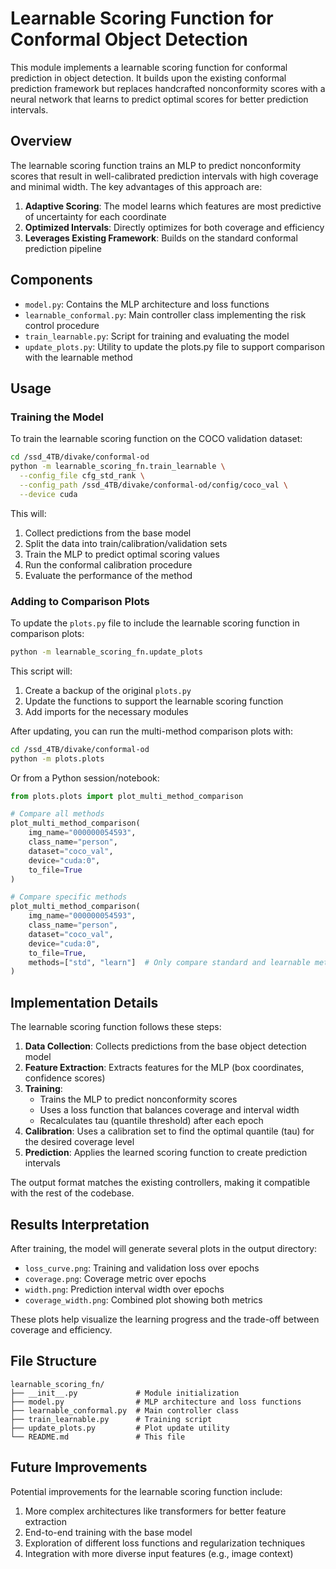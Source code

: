 # Learnable Scoring Function for Conformal Object Detection

This module implements a learnable scoring function for conformal prediction in object detection. It builds upon the existing conformal prediction framework but replaces handcrafted nonconformity scores with a neural network that learns to predict optimal scores for better prediction intervals.

## Overview

The learnable scoring function trains an MLP to predict nonconformity scores that result in well-calibrated prediction intervals with high coverage and minimal width. The key advantages of this approach are:

1. **Adaptive Scoring**: The model learns which features are most predictive of uncertainty for each coordinate
2. **Optimized Intervals**: Directly optimizes for both coverage and efficiency
3. **Leverages Existing Framework**: Builds on the standard conformal prediction pipeline

## Components

- `model.py`: Contains the MLP architecture and loss functions
- `learnable_conformal.py`: Main controller class implementing the risk control procedure
- `train_learnable.py`: Script for training and evaluating the model
- `update_plots.py`: Utility to update the plots.py file to support comparison with the learnable method

## Usage

### Training the Model

To train the learnable scoring function on the COCO validation dataset:

```bash
cd /ssd_4TB/divake/conformal-od
python -m learnable_scoring_fn.train_learnable \
  --config_file cfg_std_rank \
  --config_path /ssd_4TB/divake/conformal-od/config/coco_val \
  --device cuda
```

This will:
1. Collect predictions from the base model
2. Split the data into train/calibration/validation sets
3. Train the MLP to predict optimal scoring values
4. Run the conformal calibration procedure
5. Evaluate the performance of the method

### Adding to Comparison Plots

To update the `plots.py` file to include the learnable scoring function in comparison plots:

```bash
python -m learnable_scoring_fn.update_plots
```

This script will:
1. Create a backup of the original `plots.py`
2. Update the functions to support the learnable scoring function
3. Add imports for the necessary modules

After updating, you can run the multi-method comparison plots with:

```bash
cd /ssd_4TB/divake/conformal-od
python -m plots.plots
```

Or from a Python session/notebook:

```python
from plots.plots import plot_multi_method_comparison

# Compare all methods
plot_multi_method_comparison(
    img_name="000000054593", 
    class_name="person", 
    dataset="coco_val", 
    device="cuda:0", 
    to_file=True
)

# Compare specific methods
plot_multi_method_comparison(
    img_name="000000054593", 
    class_name="person", 
    dataset="coco_val", 
    device="cuda:0", 
    to_file=True,
    methods=["std", "learn"]  # Only compare standard and learnable methods
)
```

## Implementation Details

The learnable scoring function follows these steps:

1. **Data Collection**: Collects predictions from the base object detection model
2. **Feature Extraction**: Extracts features for the MLP (box coordinates, confidence scores)
3. **Training**:
   - Trains the MLP to predict nonconformity scores
   - Uses a loss function that balances coverage and interval width
   - Recalculates tau (quantile threshold) after each epoch
4. **Calibration**: Uses a calibration set to find the optimal quantile (tau) for the desired coverage level
5. **Prediction**: Applies the learned scoring function to create prediction intervals

The output format matches the existing controllers, making it compatible with the rest of the codebase.

## Results Interpretation

After training, the model will generate several plots in the output directory:

- `loss_curve.png`: Training and validation loss over epochs
- `coverage.png`: Coverage metric over epochs
- `width.png`: Prediction interval width over epochs
- `coverage_width.png`: Combined plot showing both metrics

These plots help visualize the learning progress and the trade-off between coverage and efficiency.

## File Structure

```
learnable_scoring_fn/
├── __init__.py             # Module initialization
├── model.py                # MLP architecture and loss functions
├── learnable_conformal.py  # Main controller class
├── train_learnable.py      # Training script
├── update_plots.py         # Plot update utility
└── README.md               # This file
```

## Future Improvements

Potential improvements for the learnable scoring function include:

1. More complex architectures like transformers for better feature extraction
2. End-to-end training with the base model
3. Exploration of different loss functions and regularization techniques
4. Integration with more diverse input features (e.g., image context) 